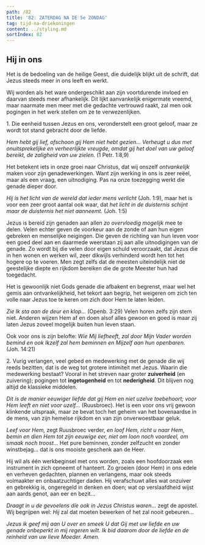```yaml
---
path: /82
title: '82: ZATERDAG NA DE 5e ZONDAG'
tag: tijd-na-driekoningen
content: ../styling.md
sortIndex: 82
---
```


## Hij in ons

Het is de bedoeling van de heilige Geest, die duidelijk blijkt uit de schrift, dat Jezus steeds meer in ons leeft en werkt.

Wij worden als het ware ondergeschikt aan zijn voortdurende invloed en daarvan steeds meer afhankelijk. Dit lijkt aanvankelijk enigermate vreemd, maar naarmate men meer met die gedachte vertrouwd raakt, zal men ook pogingen in het werk stellen om ze te verwezenlijken.

1\. Die eenheid tussen Jezus en ons, veronderstelt een groot geloof, maar ze wordt tot stand gebracht door de liefde.

_Hem hebt gij lief, ofschoon gij Hem niet hebt gezien... Verheugt u dus met onuitsprekelijke en verheerlijkte vreugde, omdat gij het doel van uw geloof bereikt, de zaligheid van uw zielen._ (1 Petr. 1:8,9)

Het betekent iets in onze groei naar Christus, dat wij onszelf _ontvankelijk_ maken voor zijn genadewerkingen. Want zijn werking in ons is zeer reëel, maar als een vraag, een uitnodiging. Pas na onze toezegging werkt die genade dieper door.

_Hij is het licht van de wereld dat ieder mens verlicht_ (Joh. 1:9), maar het is voor een zeer groot aantal ook waar, dat _het licht in de duisternis schijnt maar de duisternis het niet aanneemt._ (Joh. 1:5)

Jezus is bereid zijn genaden aan allen _zo overvloedig mogelijk_ mee te delen. Velen echter geven de voorkeur aan de zonde of aan hun eigen gebreken en menselijke neigingen. Die geven de richting van hun leven voor een goed deel aan en daarmede weerstaan zij aan alle uitnodigingen van de genade. Zo wordt bij die velen door eigen schuld veroorzaakt, dat Jezus die in hen wonen en werken wil, zeer dikwijls verhinderd wordt hen tot het hogere op te voeren. Men zegt zelfs dat de meesten uiteindelijk niet de geestelijke diepte en rijkdom bereiken die de grote Meester hun had toegedacht.

Het is gewoonlijk niet Gods genade die afbakent en begrenst, maar wel het gemis aan ontvankelijkheid, het tekort aan begrip, het weigeren om zich ten volle naar Jezus toe te keren om zich door Hem te laten leiden.

_Zie Ik sta aan de deur en klop..._ (Openb. 3:29) Velen horen zelfs zijn stem niet. Anderen wijzen Hem af en doen alsof alles gewoon en goed is maar zij laten Jezus zoveel mogelijk buiten hun leven staan.

Ook voor ons is zijn belofte: _Wie Mij liefheeft, zal door Mijn Vader worden bemind en ook Ikzelf zal hem beminnen en Mijzelf aan hun openbaren._ (Joh. 14:21)

2\. Vurig verlangen, veel gebed en medewerking met de genade die wij reeds bezitten, dat is de weg tot grotere intimiteit met Jezus. Waarin die medewerking bestaat? Vooral in het streven naar groter __zuiverheid__ (en zuivering); pogingen tot __ingetogenheid__ en tot __nederigheid__. Dit blijven nog altijd de klassieke middelen.

_Dit is de manier eeuwiger liefde dat gij Hem en niet uzelve toebehoort; voor Hem leeft en niet voor uzelf..._ (Ruusbroec). Het is een voor ons vrij gewoon klinkende uitspraak, maar ze bevat toch het geheim van het bovenaardse in de mens, van zijn hemelse rijkdom en van zijn onverwoestbaar geluk.

_Leef voor Hem,_ zegt Ruusbroec verder, _en loof Hem, richt u naar Hem, bemin en dien Hem tot zijn eeuwige eer, niet om loon noch voordeel, om smaak noch troost..._ Het pure beminnen, zonder zelfzucht en zonder winstbejag... dat is ons mooiste geschenk aan de Heer.

Hij wil als één werkbeginsel met ons worden, zoals een hoofdoorzaak een instrument in zich opneemt of hanteert. Zo groeien (door Hem) in ons edele en verheven gedachten, plannen en verlangens, maar ook steeds volmaakter en onbaatzuchtiger daden. Hij verafschuwt alles wat onzuiver en gebrekkig is, ongeregeld in denken en doen; wat op verslaafdheid wijst aan aards genot, aan eer en bezit...

_Draagt in u de gevoelens die ook in Jezus Christus waren..._ zegt de apostel. Wij begrijpen wel: _Hij_ zal dat moeten bewerken of het zal nooit gebeuren...

_Jezus ik geef mij aan U over en smeek U dat Gij met uw liefde en uw genade onbeperkt in mij regeren wilt. Ik bid daarom door de liefde en de reinheid van uw lieve Moeder. Amen._

